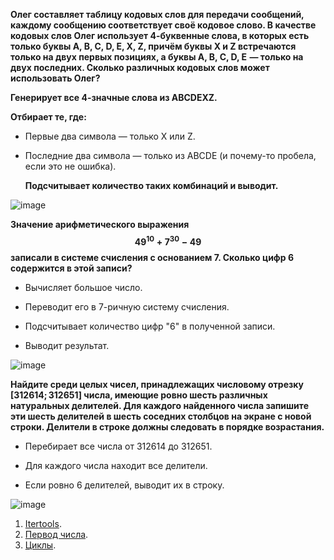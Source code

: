 **Олег составляет таблицу кодовых слов для передачи сообщений, каждому сообщению соответствует своё кодовое слово. В качестве кодовых слов Олег использует 4-буквенные слова, в которых есть только буквы A, B, C, D, E, X, Z, причём буквы X и Z встречаются только на двух первых позициях, а буквы A, B, C, D, E  — только на двух последних. Сколько различных кодовых слов может использовать Олег?**


  **Генерирует все 4-значные слова из ABCDEXZ.**

  **Отбирает те, где:**
* Первые два символа — только X или Z.
* Последние два символа — только из ABCDE (и почему-то пробела, если это не ошибка).

  **Подсчитывает количество таких комбинаций и выводит.**


![image](https://github.com/user-attachments/assets/f899795d-b82a-457c-ba5b-cc095a6f2c9f)





  **Значение арифметического выражения $$ 49^10+7^30-49 $$ записали в системе счисления с основанием 7. Сколько цифр 6 содержится в этой записи?**

  * Вычисляет большое число.
  
  * Переводит его в 7-ричную систему счисления.
  
  * Подсчитывает количество цифр "6" в полученной записи.

  * Выводит результат.

  ![image](https://github.com/user-attachments/assets/abb8dc97-b0b6-4fab-b9cf-3f836a1a9ef5)




**Найдите среди целых чисел, принадлежащих числовому отрезку [312614; 312651] числа, имеющие ровно шесть различных натуральных делителей. Для каждого найденного числа запишите эти шесть делителей в шесть соседних столбцов на экране с новой строки. Делители в строке должны следовать в порядке возрастания.**

* Перебирает все числа от 312614 до 312651.

* Для каждого числа находит все делители.

* Если ровно 6 делителей, выводит их в строку.



![image](https://github.com/user-attachments/assets/02f4b0c4-16e5-4cda-9576-10d20acfe073)


1. [Itertools](https://docs.python.org/3/library/itertools.html#itertools.product).
2. [Первод числа](https://ru.stackoverflow.com/questions/1297746/%D0%9F%D0%B5%D1%80%D0%B5%D0%B2%D0%BE%D0%B4-%D1%81%D0%B8%D1%81%D1%82%D0%B5%D0%BC-%D1%81%D1%87%D0%B8%D1%81%D0%BB%D0%B5%D0%BD%D0%B8%D1%8F).
3. [Циклы](https://metanit.com/python/tutorial/2.7.php).
